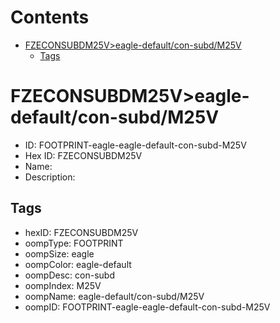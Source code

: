 



Contents
========

* [FZECONSUBDM25V>eagle-default/con-subd/M25V](#fzeconsubdm25veagle-defaultcon-subdm25v)
	* [Tags](#tags)

# FZECONSUBDM25V>eagle-default/con-subd/M25V

- ID: FOOTPRINT-eagle-eagle-default-con-subd-M25V
- Hex ID: FZECONSUBDM25V
- Name: 
- Description: 

## Tags

- hexID: FZECONSUBDM25V
- oompType: FOOTPRINT
- oompSize: eagle
- oompColor: eagle-default
- oompDesc: con-subd
- oompIndex: M25V
- oompName: eagle-default/con-subd/M25V
- oompID: FOOTPRINT-eagle-eagle-default-con-subd-M25V
